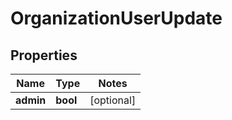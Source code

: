 # OrganizationUserUpdate

## Properties
Name | Type | Notes
------------ | ------------- | -------------
**admin** | **bool** | [optional]


